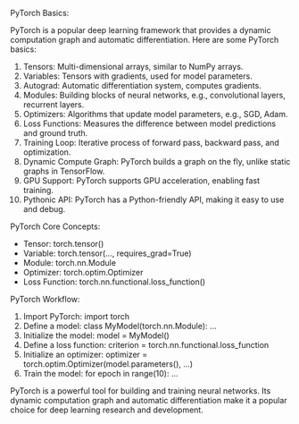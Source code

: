 PyTorch Basics:

PyTorch is a popular deep learning framework that provides a dynamic computation graph and automatic differentiation. Here are some PyTorch basics:

1. Tensors: Multi-dimensional arrays, similar to NumPy arrays.
2. Variables: Tensors with gradients, used for model parameters.
3. Autograd: Automatic differentiation system, computes gradients.
4. Modules: Building blocks of neural networks, e.g., convolutional layers, recurrent layers.
5. Optimizers: Algorithms that update model parameters, e.g., SGD, Adam.
6. Loss Functions: Measures the difference between model predictions and ground truth.
7. Training Loop: Iterative process of forward pass, backward pass, and optimization.
8. Dynamic Compute Graph: PyTorch builds a graph on the fly, unlike static graphs in TensorFlow.
9. GPU Support: PyTorch supports GPU acceleration, enabling fast training.
10. Pythonic API: PyTorch has a Python-friendly API, making it easy to use and debug.

PyTorch Core Concepts:

- Tensor: torch.tensor()
- Variable: torch.tensor(..., requires_grad=True)
- Module: torch.nn.Module
- Optimizer: torch.optim.Optimizer
- Loss Function: torch.nn.functional.loss_function()

PyTorch Workflow:

1. Import PyTorch: import torch
2. Define a model: class MyModel(torch.nn.Module): ...
3. Initialize the model: model = MyModel()
4. Define a loss function: criterion = torch.nn.functional.loss_function
5. Initialize an optimizer: optimizer = torch.optim.Optimizer(model.parameters(), ...)
6. Train the model: for epoch in range(10): ...

PyTorch is a powerful tool for building and training neural networks. Its dynamic computation graph and automatic differentiation make it a popular choice for deep learning research and development.